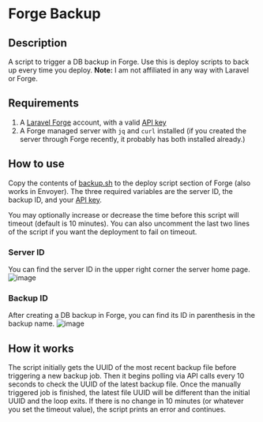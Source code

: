 # Forge Backup

## Description
A script to trigger a DB backup in Forge. Use this is deploy scripts to back up every time you deploy. **Note:** I am not affiliated in any way with Laravel or Forge. 

## Requirements
1. A [Laravel Forge](https://forge.laravel.com/) account, with a valid [API key](https://forge.laravel.com/api-documentation#authentication)
2. A Forge managed server with `jq` and `curl` installed (if you created the server through Forge recently, it probably has both installed already.)

## How to use
Copy the contents of [backup.sh](backup.sh) to the deploy script section of Forge (also works in Envoyer). The three required variables are the server ID, the backup ID, and your [API key](https://forge.laravel.com/user-profile/api). 

You may optionally increase or decrease the time before this script will timeout (default is 10 minutes). You can also uncomment the last two lines of the script if you want the deployment to fail on timeout.

### Server ID
You can find the server ID in the upper right corner the server home page.
![image](https://github.com/user-attachments/assets/1a715eb2-b81e-49ea-a313-090a7c2eb002)

### Backup ID
After creating a DB backup in Forge, you can find its ID in parenthesis in the backup name.
![image](https://github.com/user-attachments/assets/2df62d64-668d-4791-9ec9-a70baccc9fe6)

## How it works
The script initially gets the UUID of the most recent backup file before triggering a new backup job. Then it begins polling via API calls every 10 seconds to check the UUID of the latest backup file. Once the manually triggered job is finished, the latest file UUID will be different than the initial UUID and the loop exits. If there is no change in 10 minutes (or whatever you set the timeout value), the script prints an error and continues.
